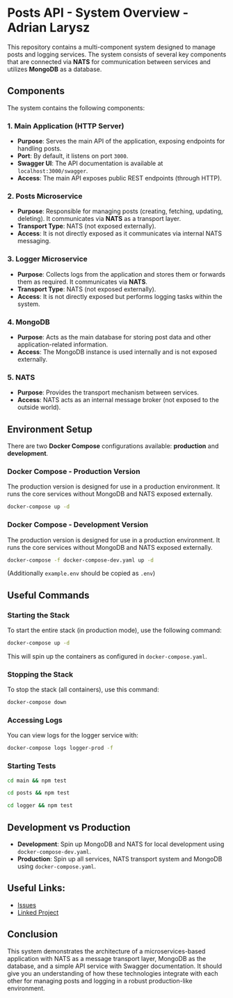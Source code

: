 # Posts API - System Overview - Adrian Larysz

This repository contains a multi-component system designed to manage posts and logging services. The system consists of several key components that are connected via **NATS** for communication between services and utilizes **MongoDB** as a database.

## Components

The system contains the following components:

### 1. **Main Application (HTTP Server)**

- **Purpose**: Serves the main API of the application, exposing endpoints for handling posts.
- **Port**: By default, it listens on port `3000`.
- **Swagger UI**: The API documentation is available at `localhost:3000/swagger`.
- **Access**: The main API exposes public REST endpoints (through HTTP).

### 2. **Posts Microservice**

- **Purpose**: Responsible for managing posts (creating, fetching, updating, deleting). It communicates via **NATS** as a transport layer.
- **Transport Type**: NATS (not exposed externally).
- **Access**: It is not directly exposed as it communicates via internal NATS messaging.

### 3. **Logger Microservice**

- **Purpose**: Collects logs from the application and stores them or forwards them as required. It communicates via **NATS**.
- **Transport Type**: NATS (not exposed externally).
- **Access**: It is not directly exposed but performs logging tasks within the system.

### 4. **MongoDB**

- **Purpose**: Acts as the main database for storing post data and other application-related information.
- **Access**: The MongoDB instance is used internally and is not exposed externally.

### 5. **NATS**

- **Purpose**: Provides the transport mechanism between services.
- **Access**: NATS acts as an internal message broker (not exposed to the outside world).

## Environment Setup

There are two **Docker Compose** configurations available: **production** and **development**.

### Docker Compose - Production Version

The production version is designed for use in a production environment. It runs the core services without MongoDB and NATS exposed externally.

```bash
docker-compose up -d
```

### Docker Compose - Development Version

The production version is designed for use in a production environment. It runs the core services without MongoDB and NATS exposed externally.

```bash
docker-compose -f docker-compose-dev.yaml up -d
```

(Additionally `example.env` should be copied as `.env`)

## Useful Commands

### Starting the Stack

To start the entire stack (in production mode), use the following command:

```bash
docker-compose up -d
```

This will spin up the containers as configured in `docker-compose.yaml`.

### Stopping the Stack

To stop the stack (all containers), use this command:

```bash
docker-compose down
```

### Accessing Logs

You can view logs for the logger service with:

```bash
docker-compose logs logger-prod -f
```

### Starting Tests

```bash
cd main && npm test

cd posts && npm test

cd logger && npm test
```

## Development vs Production

- **Development**: Spin up MongoDB and NATS for local development using `docker-compose-dev.yaml`.
- **Production**: Spin up all services, NATS transport system and MongoDB using `docker-compose.yaml`.

## Useful Links:

- [Issues](https://github.com/Massfice/vbpolska-adrian-larysz/issues)
- [Linked Project](https://github.com/users/Massfice/projects/2)

## Conclusion

This system demonstrates the architecture of a microservices-based application with NATS as a message transport layer, MongoDB as the database, and a simple API service with Swagger documentation. It should give you an understanding of how these technologies integrate with each other for managing posts and logging in a robust production-like environment.
